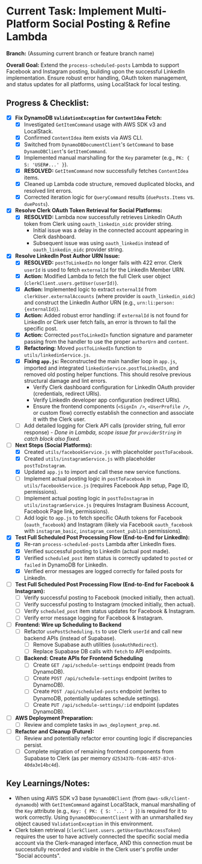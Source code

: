 # Current Task: Implement Multi-Platform Social Posting & Refine Lambda

**Branch:** (Assuming current branch or feature branch name)

**Overall Goal:** Extend the `process-scheduled-posts` Lambda to support Facebook and Instagram posting, building upon the successful LinkedIn implementation. Ensure robust error handling, OAuth token management, and status updates for all platforms, using LocalStack for local testing.

## Progress & Checklist:

- [x] **Fix DynamoDB `ValidationException` for `ContentIdea` Fetch:**
    - [x] Investigated `GetItemCommand` usage with AWS SDK v3 and LocalStack.
    - [x] Confirmed `ContentIdea` item exists via AWS CLI.
    - [x] Switched from `DynamoDBDocumentClient`'s `GetCommand` to base `DynamoDBClient`'s `GetItemCommand`.
    - [x] Implemented manual marshalling for the `Key` parameter (e.g., `PK: { S: 'USER#...' }`).
    - [x] **RESOLVED:** `GetItemCommand` now successfully fetches `ContentIdea` items.
    - [x] Cleaned up Lambda code structure, removed duplicated blocks, and resolved lint errors.
    - [x] Corrected iteration logic for `QueryCommand` results (`duePosts.Items` vs. `duePosts`).

- [x] **Resolve Clerk OAuth Token Retrieval for Social Platforms:**
    - [x] **RESOLVED:** Lambda now successfully retrieves LinkedIn OAuth token from Clerk using `oauth_linkedin_oidc` provider string.
        - Initial issue was a delay in the connected account appearing in Clerk dashboard.
        - Subsequent issue was using `oauth_linkedin` instead of `oauth_linkedin_oidc` provider string.

- [x] **Resolve LinkedIn Post Author URN Issue:**
    - [x] **RESOLVED:** `postToLinkedIn` no longer fails with 422 error. Clerk `userId` is used to fetch `externalId` for the LinkedIn Member URN.
    - [x] **Action:** Modified Lambda to fetch the full Clerk user object (`clerkClient.users.getUser(userId)`).
    - [x] **Action:** Implemented logic to extract `externalId` from `clerkUser.externalAccounts` (where provider is `oauth_linkedin_oidc`) and construct the LinkedIn Author URN (e.g., `urn:li:person:{externalId}`).
    - [x] **Action:** Added robust error handling: if `externalId` is not found for LinkedIn or Clerk user fetch fails, an error is thrown to fail the specific post.
    - [x] **Action:** Corrected `postToLinkedIn` function signature and parameter passing from the handler to use the proper `authorUrn` and `content`.
    - [x] **Refactoring:** Moved `postToLinkedIn` function to `utils/linkedinService.js`.
    - [x] **Fixing `app.js`:** Reconstructed the main handler loop in `app.js`, imported and integrated `linkedinService.postToLinkedIn`, and removed old posting helper functions. This should resolve previous structural damage and lint errors.
        - Verify Clerk dashboard configuration for LinkedIn OAuth provider (credentials, redirect URIs).
        - Verify LinkedIn developer app configuration (redirect URIs).
        - Ensure the frontend components (`<SignIn />`, `<UserProfile />`, or custom flow) correctly establish the connection and associate it with the Clerk user.
    - [ ] Add detailed logging for Clerk API calls (provider string, full error response) - *Done in Lambda, scope issue for `providerString` in catch block also fixed.*

- [ ] **Next Steps (Social Platforms):**
    - [x] Created `utils/facebookService.js` with placeholder `postToFacebook`.
    - [x] Created `utils/instagramService.js` with placeholder `postToInstagram`.
    - [x] Updated `app.js` to import and call these new service functions.
    - [ ] Implement actual posting logic in `postToFacebook` in `utils/facebookService.js` (requires Facebook App setup, Page ID, permissions).
    - [ ] Implement actual posting logic in `postToInstagram` in `utils/instagramService.js` (requires Instagram Business Account, Facebook Page link, permissions).
    - [ ] Add logic to `app.js` to fetch specific OAuth tokens for Facebook (`oauth_facebook`) and Instagram (likely via Facebook `oauth_facebook` with `instagram_basic`, `instagram_content_publish` permissions).

- [x] **Test Full Scheduled Post Processing Flow (End-to-End for LinkedIn):**
    - [x] Re-ran `process-scheduled-posts` Lambda after LinkedIn fixes.
    - [x] Verified successful posting to LinkedIn (actual post made).
    - [x] Verified `scheduled_post` item status is correctly updated to `posted` or `failed` in DynamoDB for LinkedIn.
    - [x] Verified error messages are logged correctly for failed posts for LinkedIn.
- [ ] **Test Full Scheduled Post Processing Flow (End-to-End for Facebook & Instagram):**
    - [ ] Verify successful posting to Facebook (mocked initially, then actual).
    - [ ] Verify successful posting to Instagram (mocked initially, then actual).
    - [ ] Verify `scheduled_post` item status updates for Facebook & Instagram.
    - [ ] Verify error message logging for Facebook & Instagram.

- [ ] **Frontend: Wire up Scheduling to Backend**
    - [ ] Refactor `usePostScheduling.ts` to use Clerk `userId` and call new backend APIs (instead of Supabase).
        - [ ] Remove Supabase auth utilities (`useAuthRedirect`).
        - [ ] Replace Supabase DB calls with `fetch` to API endpoints.
    - [ ] **Backend: Create APIs for Frontend Scheduling**
        - [ ] Create `GET /api/schedule-settings` endpoint (reads from DynamoDB).
        - [ ] Create `POST /api/schedule-settings` endpoint (writes to DynamoDB).
        - [ ] Create `POST /api/scheduled-posts` endpoint (writes to DynamoDB, potentially updates schedule settings).
        - [ ] Create `PUT /api/schedule-settings/:id` endpoint (updates DynamoDB).

- [ ] **AWS Deployment Preparation:**
    - [ ] Review and complete tasks in `aws_deployment_prep.md`.

- [ ] **Refactor and Cleanup (Future):**
    - [ ] Review and potentially refactor error counting logic if discrepancies persist.
    - [ ] Complete migration of remaining frontend components from Supabase to Clerk (as per memory `d253437b-fc86-4857-87c6-40da3e14bc4d`).

## Key Learnings/Notes:

*   When using AWS SDK v3 base `DynamoDBClient` (from `@aws-sdk/client-dynamodb`) with `GetItemCommand` against LocalStack, manual marshalling of the `Key` attribute (e.g., `Key: { PK: { S: '...' } }`) is required for it to work correctly. Using `DynamoDBDocumentClient` with an unmarshalled `Key` object caused `ValidationException` in this environment.
*   Clerk token retrieval (`clerkClient.users.getUserOauthAccessToken`) requires the user to have actively connected the specific social media account via the Clerk-managed interface, AND this connection must be successfully recorded and visible in the Clerk user's profile under "Social accounts".
